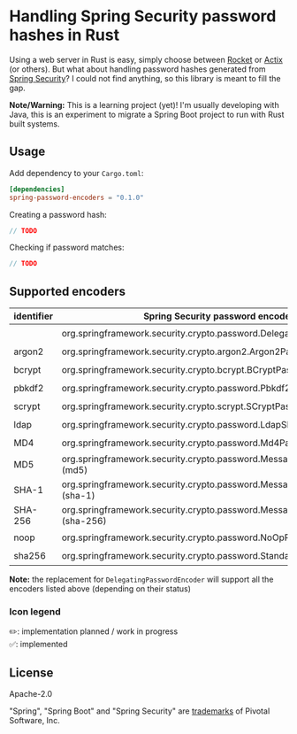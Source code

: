 # Handling Spring Security password hashes in Rust

Using a web server in Rust is easy, simply choose between [Rocket](https://rocket.rs/) or [Actix](https://actix.rs/) (or
others). But what about handling password hashes generated
from [Spring Security](https://spring.io/projects/spring-security)? I could not find anything, so this library is meant
to fill the gap.

**Note/Warning:** This is a learning project (yet)! I'm usually developing with Java, this is an experiment to migrate a
Spring Boot project to run with Rust built systems.

## Usage

Add dependency to your `Cargo.toml`:

```toml
[dependencies]
spring-password-encoders = "0.1.0"
```

Creating a password hash:

```rust
// TODO
```

Checking if password matches:

```rust
// TODO
```

## Supported encoders

| identifier | Spring Security password encoder class                                              | matches | encode | delegated | 
|------------|-------------------------------------------------------------------------------------|:-------:|:------:|:---------:|
|            | org.springframework.security.crypto.password.DelegatingPasswordEncoder              |   ✏️    |   ✏️   |     -     |
| argon2     | org.springframework.security.crypto.argon2.Argon2PasswordEncoder                    |   ✏️    |   ✏️   |    ✏️     |
| bcrypt     | org.springframework.security.crypto.bcrypt.BCryptPasswordEncoder                    |   ✏️    |   ✏️   |    ✏️     |
| pbkdf2     | org.springframework.security.crypto.password.Pbkdf2PasswordEncoder                  |   ✏️    |   ✏️   |    ✏️     |
| scrypt     | org.springframework.security.crypto.scrypt.SCryptPasswordEncoder                    |   ✏️    |   ✏️   |    ✏️     |
| ldap       | org.springframework.security.crypto.password.LdapShaPasswordEncoder                 |   ✏️    |   ✏️   |    ✏️     |
| MD4        | org.springframework.security.crypto.password.Md4PasswordEncoder                     |   ✏️    |   ✏️   |    ✏️     |
| MD5        | org.springframework.security.crypto.password.MessageDigestPasswordEncoder (md5)     |   ✏️    |   ✏️   |    ✏️     |
| SHA-1      | org.springframework.security.crypto.password.MessageDigestPasswordEncoder (sha-1)   |   ✏️    |   ✏️   |    ✏️     |
| SHA-256    | org.springframework.security.crypto.password.MessageDigestPasswordEncoder (sha-256) |   ✏️    |   ✏️   |    ✏️     |
| noop       | org.springframework.security.crypto.password.NoOpPasswordEncoder                    |    ✅    |   ✅    |    ✏️     |
| sha256     | org.springframework.security.crypto.password.StandardPasswordEncoder                |   ✏️    |   ✏️   |    ✏️     |

**Note:** the replacement for `DelegatingPasswordEncoder` will support all the encoders listed above (depending on their status)

### Icon legend

✏️: implementation planned / work in progress  
✅: implemented

## License

Apache-2.0

"Spring", "Spring Boot" and "Spring Security" are [trademarks](https://spring.io/trademarks) of Pivotal Software, Inc.
